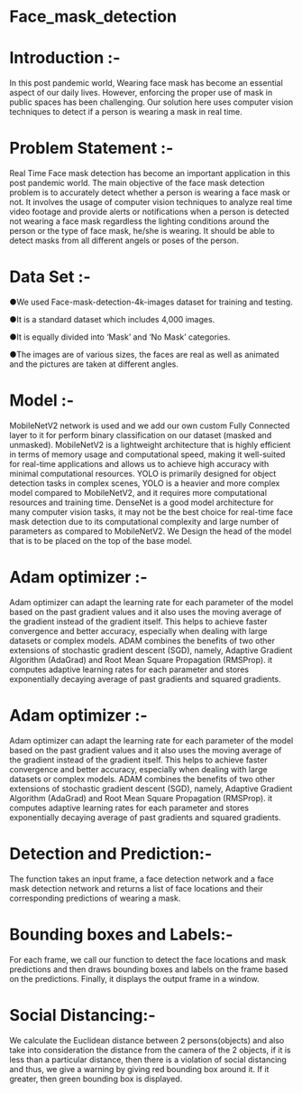 # Face_mask_detection

# Introduction :-
In this post pandemic world, Wearing face mask has become an 
essential aspect of our daily lives. However, enforcing the proper use 
of mask in public spaces has been challenging. Our solution here uses 
computer vision techniques to detect if a person is wearing a mask in 
real time. 

# Problem Statement :-
Real Time Face mask detection has become an important application 
in this post pandemic world. The main objective of the face mask 
detection problem is to accurately detect whether a person is wearing a 
face mask or not. It involves the usage of computer vision techniques 
to analyze real time video footage and provide alerts or notifications 
when a person is detected not wearing a face mask regardless the 
lighting conditions around the person or the type of face mask, he/she 
is wearing. It should be able to detect masks from all different angels 
or poses of the person.

# Data Set :-
●We used Face-mask-detection-4k-images dataset for training and 
testing.

●It is a standard dataset which includes 4,000 images.

●It is equally divided into ‘Mask’ and ‘No Mask’ categories.

●The images are of various sizes, the faces are real as well as 
animated and the pictures are taken at different angles.

# Model :-
MobileNetV2 network is used and we add our own custom Fully 
Connected layer to it for perform binary classification on our dataset 
(masked and unmasked). MobileNetV2 is a lightweight architecture 
that is highly efficient in terms of memory usage and computational 
speed, making it well-suited for real-time applications and allows us 
to achieve high accuracy with minimal computational resources.
YOLO is primarily designed for object detection tasks in complex 
scenes, YOLO is a heavier and more complex model compared to 
MobileNetV2, and it requires more computational resources and 
training time.
DenseNet is a good model architecture for many computer vision 
tasks, it may not be the best choice for real-time face mask detection 
due to its computational complexity and large number of parameters 
as compared to MobileNetV2. 
We Design the head of the model that is to be placed on the top of the 
base model.

# Adam optimizer :-
Adam optimizer can adapt the learning rate for each parameter of the 
model based on the past gradient values and it also uses the moving 
average of the gradient instead of the gradient itself. This helps to 
achieve faster convergence and better accuracy, especially when 
dealing with large datasets or complex models.
ADAM combines the benefits of two other extensions of stochastic 
gradient descent (SGD), namely, Adaptive Gradient Algorithm 
(AdaGrad) and Root Mean Square Propagation (RMSProp). it 
computes adaptive learning rates for each parameter and stores 
exponentially decaying average of past gradients and squared 
gradients.

# Adam optimizer :-
Adam optimizer can adapt the learning rate for each parameter of the 
model based on the past gradient values and it also uses the moving 
average of the gradient instead of the gradient itself. This helps to 
achieve faster convergence and better accuracy, especially when 
dealing with large datasets or complex models.
ADAM combines the benefits of two other extensions of stochastic 
gradient descent (SGD), namely, Adaptive Gradient Algorithm 
(AdaGrad) and Root Mean Square Propagation (RMSProp). it 
computes adaptive learning rates for each parameter and stores 
exponentially decaying average of past gradients and squared 
gradients.

# Detection and Prediction:-
The function takes an input frame, a face detection network and a face 
mask detection network and returns a list of face locations and their 
corresponding predictions of wearing a mask.

# Bounding boxes and Labels:-
For each frame, we call our function to detect the face locations and 
mask predictions and then draws bounding boxes and labels on the 
frame based on the predictions. 
Finally, it displays the output frame in a window.

# Social Distancing:-
We calculate the Euclidean distance between 2 persons(objects) and 
also take into consideration the distance from the camera of the 2 
objects, if it is less than a particular distance, then there is a violation 
of social distancing and thus, we give a warning by giving red 
bounding box around it. If it greater, then green bounding box is 
displayed.


